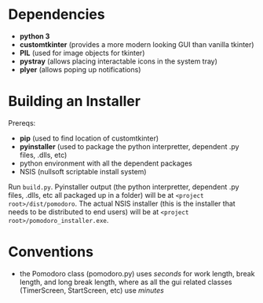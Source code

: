 # Dependencies
- **python 3**
- **customtkinter** (provides a more modern looking GUI than vanilla tkinter)
- **PIL** (used for image objects for tkinter)
- **pystray** (allows placing interactable icons in the system tray)
- **plyer** (allows poping up notifications)

# Building an Installer
Prereqs:
- **pip** (used to find location of customtkinter)
- **pyinstaller** (used to package the python interpretter, dependent .py files, .dlls, etc)
- python environment with all the dependent packages
- NSIS (nullsoft scriptable install system)

Run `build.py`. Pyinstaller output (the python interpretter, dependent .py files, .dlls, etc all packaged up in a folder) will be at `<project root>/dist/pomodoro`. The actual NSIS installer (this is the installer that needs to be distributed to end users) will be at `<project root>/pomodoro_installer.exe`.

# Conventions
- the Pomodoro class (pomodoro.py) uses *seconds* for work length, break length, and long break length, where as all the gui related classes (TimerScreen, StartScreen, etc) use *minutes*